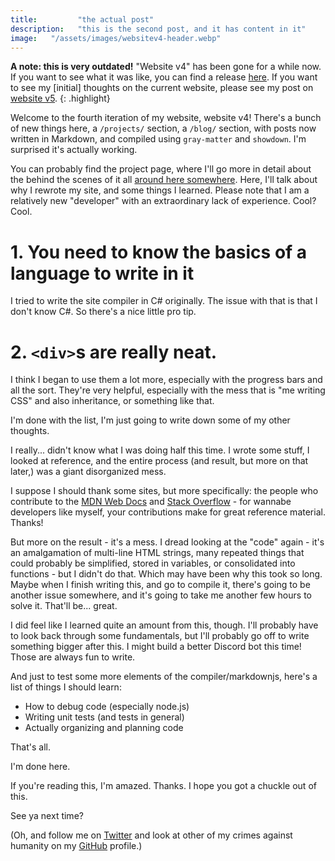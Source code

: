 ```yaml
---
title:         "the actual post"
description:   "this is the second post, and it has content in it"
image:   "/assets/images/websitev4-header.webp"
---
```


**A note: this is very outdated!** "Website v4" has been gone for a while now. If you want to see what it was like, you can find a release [here](https://github.com/AndyThePie/AndyThePie.github.io/releases/tag/v4). If you want to see my [initial] thoughts on the current website, please see my post on [website v5](/blog/2020-12-15-website_v5.html).
{: .highlight}

Welcome to the fourth iteration of my website, website v4! There's a bunch of new things here, a `/projects/` section, a `/blog/` section, with posts now written in Markdown, and compiled using `gray-matter` and `showdown`. I'm surprised it's actually working.

You can probably find the project page, where I'll go more in detail about the behind the scenes of it all [around here somewhere](/blog/2020-02-20-website_v4). Here, I'll talk about why I rewrote my site, and some things I learned. Please note that I am a relatively new "developer" with an extraordinary lack of experience. Cool? Cool.

# 1. You need to know the basics of a language to write in it

I tried to write the site compiler in C# originally. The issue with that is that I don't know C#. So there's a nice little pro tip.

# 2. `<div>`s are really neat.

I think I began to use them a lot more, especially with the progress bars and all the sort. They're very helpful, especially with the mess that is "me writing CSS" and also inheritance, or something like that.

I'm done with the list, I'm just going to write down some of my other thoughts.

I really... didn't know what I was doing half this time. I wrote some stuff, I looked at reference, and the entire process (and result, but more on that later,) was a giant disorganized mess.

I suppose I should thank some sites, but more specifically: the people who contribute to the [MDN Web Docs](https://developer.mozilla.org/en-US/) and [Stack Overflow](https://stackoverflow.com/) - for wannabe developers like myself, your contributions make for great reference material. Thanks!

But more on the result - it's a mess. I dread looking at the "code" again - it's an amalgamation of multi-line HTML strings, many repeated things that could probably be simplified, stored in variables, or consolidated into functions - but I didn't do that. Which may have been why this took so long. Maybe when I finish writing this, and go to compile it, there's going to be another issue somewhere, and it's going to take me another few hours to solve it. That'll be... great.

I did feel like I learned quite an amount from this, though. I'll probably have to look back through some fundamentals, but I'll probably go off to write something bigger after this. I might build a better Discord bot this time! Those are always fun to write. 

And just to test some more elements of the compiler/markdownjs, here's a list of things I should learn:

- How to debug code (especially node.js)
- Writing unit tests (and tests in general)
- Actually organizing and planning code

That's all.

I'm done here. 



If you're reading this, I'm amazed. Thanks. I hope you got a chuckle out of this.



See ya next time?

(Oh, and follow me on [Twitter](https;//twitter.com/AndzCLiv3) and look at other of my crimes against humanity on my [GitHub](https://github.com/andythepie) profile.)